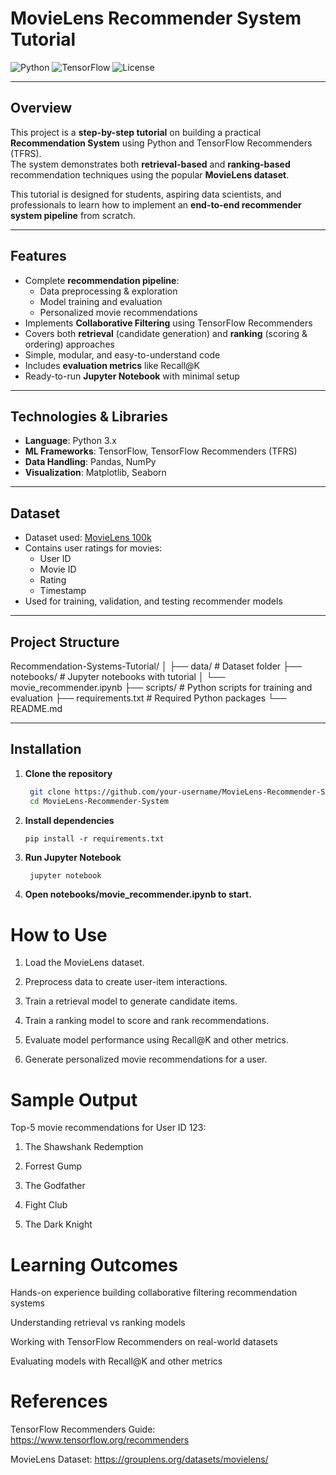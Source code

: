 # MovieLens Recommender System Tutorial

![Python](https://img.shields.io/badge/Python-3.10-blue) ![TensorFlow](https://img.shields.io/badge/TensorFlow-2.12-orange) ![License](https://img.shields.io/badge/License-MIT-green)

---

## Overview

This project is a **step-by-step tutorial** on building a practical **Recommendation System** using Python and TensorFlow Recommenders (TFRS).  
The system demonstrates both **retrieval-based** and **ranking-based** recommendation techniques using the popular **MovieLens dataset**.

This tutorial is designed for students, aspiring data scientists, and professionals to learn how to implement an **end-to-end recommender system pipeline** from scratch.

---

## Features

- Complete **recommendation pipeline**:
  - Data preprocessing & exploration
  - Model training and evaluation
  - Personalized movie recommendations
- Implements **Collaborative Filtering** using TensorFlow Recommenders
- Covers both **retrieval** (candidate generation) and **ranking** (scoring & ordering) approaches
- Simple, modular, and easy-to-understand code
- Includes **evaluation metrics** like Recall@K
- Ready-to-run **Jupyter Notebook** with minimal setup

---

## Technologies & Libraries

- **Language**: Python 3.x  
- **ML Frameworks**: TensorFlow, TensorFlow Recommenders (TFRS)  
- **Data Handling**: Pandas, NumPy  
- **Visualization**: Matplotlib, Seaborn  

---

## Dataset

- Dataset used: [MovieLens 100k](https://grouplens.org/datasets/movielens/100k/)  
- Contains user ratings for movies:
  - User ID
  - Movie ID
  - Rating
  - Timestamp  
- Used for training, validation, and testing recommender models

---

## Project Structure
  Recommendation-Systems-Tutorial/
│
├── data/ # Dataset folder
├── notebooks/ # Jupyter notebooks with tutorial
│ └── movie_recommender.ipynb
├── scripts/ # Python scripts for training and evaluation
├── requirements.txt # Required Python packages
└── README.md


---

## Installation

1. **Clone the repository**
   ```bash
    git clone https://github.com/your-username/MovieLens-Recommender-System.git
    cd MovieLens-Recommender-System
2. **Install dependencies**

       pip install -r requirements.txt


3. **Run Jupyter Notebook**
   ```bash
    jupyter notebook


4. **Open notebooks/movie_recommender.ipynb to start.**

# How to Use

1. Load the MovieLens dataset.

2. Preprocess data to create user-item interactions.

3. Train a retrieval model to generate candidate items.

4. Train a ranking model to score and rank recommendations.

5. Evaluate model performance using Recall@K and other metrics.

6. Generate personalized movie recommendations for a user.

# Sample Output

Top-5 movie recommendations for User ID 123:

1. The Shawshank Redemption

2. Forrest Gump

3. The Godfather

4. Fight Club

5. The Dark Knight

# Learning Outcomes

  Hands-on experience building collaborative filtering recommendation systems

  Understanding retrieval vs ranking models

  Working with TensorFlow Recommenders on real-world datasets

  Evaluating models with Recall@K and other metrics

# References

TensorFlow Recommenders Guide: https://www.tensorflow.org/recommenders

MovieLens Dataset: https://grouplens.org/datasets/movielens/

